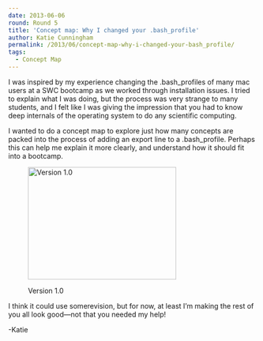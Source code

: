```yaml
---
date: 2013-06-06
round: Round 5
title: 'Concept map: Why I changed your .bash_profile'
author: Katie Cunningham
permalink: /2013/06/concept-map-why-i-changed-your-bash_profile/
tags:
  - Concept Map
---
```

I was inspired by my experience changing the .bash_profiles of many mac users at a SWC bootcamp as we worked through installation issues. I tried to explain what I was doing, but the process was very strange to many students, and I felt like I was giving the impression that you had to know deep internals of the operating system to do any scientific computing.

I wanted to do a concept map to explore just how many concepts are packed into the process of adding an export line to a .bash_profile. Perhaps this can help me explain it more clearly, and understand how it should fit into a bootcamp.<figure id="attachment_3039" style="width: 300px;" class="wp-caption alignnone">

[<img class="size-medium wp-image-3039" alt="Version 1.0" src="http://files.software-carpentry.org/training-course/2013/06/whatddyoujustdo-300x228.png" width="300" height="228" />][1]<figcaption class="wp-caption-text">Version 1.0</figcaption></figure> 
I think it could use somerevision, but for now, at least I&#8217;m making the rest of you all look good&#8212;not that you needed my help!

-Katie

 [1]: http://files.software-carpentry.org/training-course/2013/06/whatddyoujustdo.png
